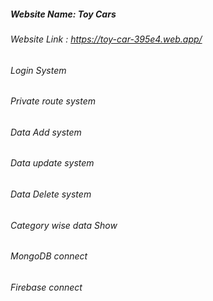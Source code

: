 ##### Website Name: Toy Cars
###### Website Link : https://toy-car-395e4.web.app/
###### Login System 
###### Private route system
###### Data Add system
###### Data update system
###### Data Delete system
###### Category wise data Show
###### MongoDB connect 
###### Firebase connect

